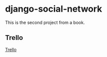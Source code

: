 # django-social-network

This is the second project from a book.

## Trello

[Trello](https://trello.com/b/i7MKNL2V/social-network-on-django)